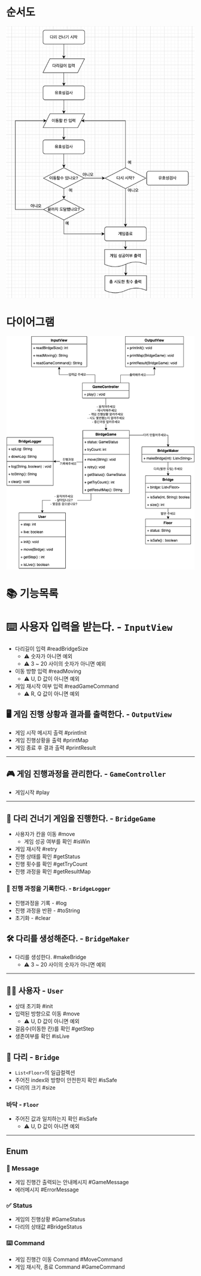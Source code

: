 # 순서도

![flowchart.png](flowchart.png)

# 다이어그램

![diagram](diagram.png)

# 📚 기능목록

# ⌨️ 사용자 입력을 받는다. - `InputView`

- 다리길이 입력 #readBridgeSize
    - ⚠️ 숫자가 아니면 예외
    - ⚠️ 3 ~ 20 사이의 숫자가 아니면 예외
- 이동 방향 입력 #readMoving
    - ⚠️ U, D 값이 아니면 예외
- 게임 재시작 여부 입력 #readGameCommand
    - ⚠️ R, Q 값이 아니면 예외

## 🖥️ 게임 진행 상황과 결과를 출력한다. - `OutputView`

- 게임 시작 메시지 출력 #printInit
- 게임 진행상황을 출력 #printMap
- 게임 종료 후 결과 출력 #printResult

---

## 🎮 게임 진행과정을 관리한다. - `GameController`

- 게임시작 #play

---

## 🏃 다리 건너기 게임을 진행한다. - `BridgeGame`

- 사용자가 칸을 이동 #move
    - 게임 성공 여부를 확인 #isWin
- 게임 재시작 #retry
- 진행 상태를 확인 #getStatus
- 진행 횟수를 확인 #getTryCount
- 진행 과정을 확인 #getResultMap

### 📝 진행 과정을 기록한다. - `BridgeLogger`

- 진행과정을 기록 - #log
- 진행 과정을 반환 - #toString
- 초기화 - #clear

## 🛠️ 다리를 생성해준다. - `BridgeMaker`

- 다리를 생성한다. #makeBridge
    - ⚠️ 3 ~ 20 사이의 숫자가 아니면 예외

---

## 🙋‍♂️ 사용자 - `User`

- 상태 초기화 #init
- 입력된 방향으로 이동 #move
    - ⚠️ U, D 값이 아니면 예외
- 걸음수(이동한 칸)를 확인 #getStep
- 생존여부를 확인 #isLive

## 🌉 다리 - `Bridge`

- `List<Floor>`의 일급컬렉션
- 주어진 index와 방향이 안전한지 확인 #isSafe
- 다리의 크기 #size

### 바닥 - `Floor`

- 주어진 값과 일치하는지 확인 #isSafe
    - ⚠️ U, D 값이 아니면 예외

---

## Enum

### 💬 Message

- 게임 진행간 출력되는 안내메시지 #GameMessage
- 에러메시지 #ErrorMessage

### ✅ Status

- 게임의 진행상황 #GameStatus
- 다리의 상태값 #BridgeStatus

### ⌨️ Command

- 게임 진행간 이동 Command #MoveCommand
- 게임 재시작, 종료 Command #GameCommand
